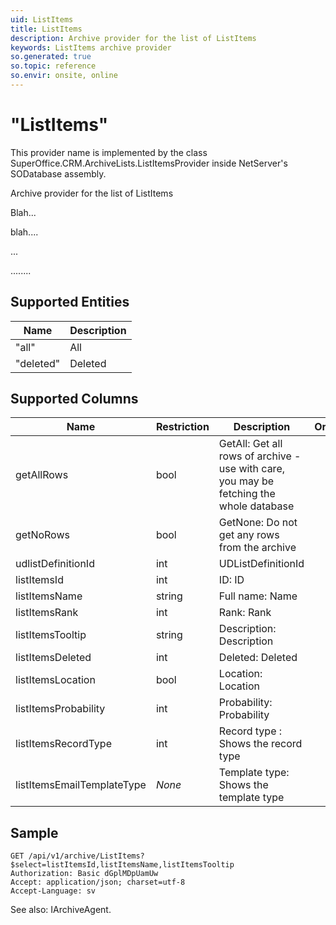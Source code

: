 ```yaml
---
uid: ListItems
title: ListItems
description: Archive provider for the list of ListItems
keywords: ListItems archive provider
so.generated: true
so.topic: reference
so.envir: onsite, online
---
```


# "ListItems"

This provider name is implemented by the class <see cref="T:SuperOffice.CRM.ArchiveLists.ListItemsProvider">SuperOffice.CRM.ArchiveLists.ListItemsProvider</see> inside NetServer's SODatabase assembly.

Archive provider for the list of ListItems

Blah...


blah....


...


........

## Supported Entities
| Name | Description |
| ---- | ----- |
|"all"|All|
|"deleted"|Deleted|

## Supported Columns
| Name | Restriction | Description | OrderBy
| ---- | ----- | ------- | ------ |
|getAllRows|bool|GetAll: Get all rows of archive - use with care, you may be fetching the whole database|  |
|getNoRows|bool|GetNone: Do not get any rows from the archive|  |
|udlistDefinitionId|int|UDListDefinitionId|  |
|listItemsId|int|ID: ID|  |
|listItemsName|string|Full name: Name|  |
|listItemsRank|int|Rank: Rank|  |
|listItemsTooltip|string|Description: Description|  |
|listItemsDeleted|int|Deleted: Deleted|  |
|listItemsLocation|bool|Location: Location|  |
|listItemsProbability|int|Probability: Probability|  |
|listItemsRecordType|int|Record type : Shows the record type|  |
|listItemsEmailTemplateType| *None* |Template type: Shows the template type|  |

## Sample

```http!
GET /api/v1/archive/ListItems?$select=listItemsId,listItemsName,listItemsTooltip
Authorization: Basic dGplMDpUamUw
Accept: application/json; charset=utf-8
Accept-Language: sv

```



See also: <see cref="T:SuperOffice.CRM.Services.IArchiveAgent">IArchiveAgent</see>.</p>

